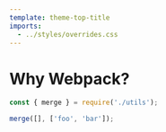 ```yaml
---
template: theme-top-title
imports:
  - ../styles/overrides.css
---
```


# Why Webpack?

```js
const { merge } = require('./utils');

merge([], ['foo', 'bar']);
```